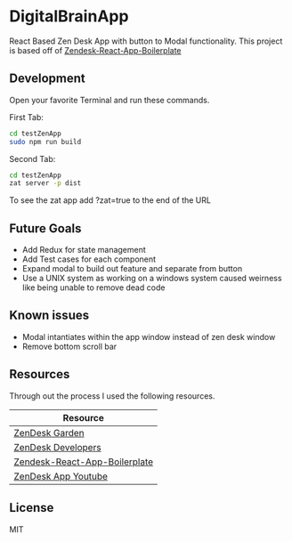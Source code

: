 #  DigitalBrainApp

React Based Zen Desk App with button to Modal functionality.
This project is based off of [Zendesk-React-App-Boilerplate](https://github.com/Cloudhuset/Zendesk-React-App-Boilerplate)


## Development

Open your favorite Terminal and run these commands.

First Tab:

```sh
cd testZenApp
sudo npm run build
```

Second Tab:

```sh
cd testZenApp
zat server -p dist
```

To see the zat app add ?zat=true to the end of the URL


## Future Goals

- Add Redux for state management
- Add Test cases for each component
- Expand modal to build out feature and separate from button
- Use a UNIX system as working on a windows system caused weirness like being unable to remove dead code


## Known issues

- Modal intantiates within the app window instead of zen desk window
- Remove bottom scroll bar


## Resources 

Through out the process I used the following resources.

| Resource |
| ------ |
| [ZenDesk Garden](https://garden.zendesk.com/components) |
| [ZenDesk Developers](https://developer.zendesk.com/api-reference) |
| [Zendesk-React-App-Boilerplate](https://github.com/Cloudhuset/Zendesk-React-App-Boilerplate) |
| [ZenDesk App Youtube](https://www.youtube.com/watch?v=zozXJ-__Ho4) |


## License

MIT
